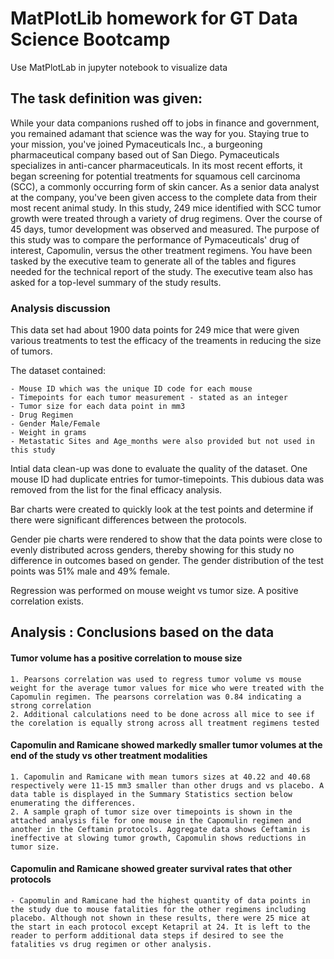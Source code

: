 # MatPlotLib homework for GT Data Science Bootcamp
Use MatPlotLab in jupyter notebook to visualize data

## The task definition was given:

While your data companions rushed off to jobs in finance and government, you remained adamant that science was the way for you. 
Staying true to your mission, you've joined Pymaceuticals Inc., a burgeoning pharmaceutical company based out of San Diego. Pymaceuticals specializes in anti-cancer pharmaceuticals. 
In its most recent efforts, it began screening for potential treatments for squamous cell carcinoma (SCC), a commonly occurring form of skin cancer.
As a senior data analyst at the company, you've been given access to the complete data from their most recent animal study. 
In this study, 249 mice identified with SCC tumor growth were treated through a variety of drug regimens. 
Over the course of 45 days, tumor development was observed and measured. 
The purpose of this study was to compare the performance of Pymaceuticals' drug of interest, Capomulin, versus the other treatment regimens. You have been tasked by the executive team to generate all of the tables and figures needed for the technical report of the study. 
The executive team also has asked for a top-level summary of the study results.

### Analysis discussion

This data set had about 1900 data points for 249 mice that were given various treatments to test the efficacy of the treaments in reducing the size of tumors.  

The dataset contained:

    - Mouse ID which was the unique ID code for each mouse 
    - Timepoints for each tumor measurement - stated as an integer 
    - Tumor size for each data point in mm3
    - Drug Regimen
    - Gender Male/Female
    - Weight in grams
    - Metastatic Sites and Age_months were also provided but not used in this study


Intial data clean-up was done to evaluate the quality of the dataset. One mouse ID had duplicate entries for tumor-timepoints. This dubious data was removed from the list for the final efficacy analysis.

Bar charts were created to quickly look at the test points and determine if there were significant differences between the protocols.

Gender pie charts were rendered to show that the data points were close to evenly distributed across genders, thereby showing for this study no difference in outcomes based on gender. The gender distribution of the test points was 51% male and 49% female.

Regression was performed on mouse weight vs tumor size. A positive correlation exists. 

## Analysis : Conclusions based on the data 

####  Tumor volume has a positive correlation to mouse size

    1. Pearsons correlation was used to regress tumor volume vs mouse weight for the average tumor values for mice who were treated with the  Capomulin regimen. The pearsons correlation was 0.84 indicating a strong correlation
    2. Additional calculations need to be done across all mice to see if the corelation is equally strong across all treatment regimens tested

#### Capomulin and Ramicane showed markedly smaller tumor volumes  at the end of the study vs other treatment modalities
    
    1. Capomulin and Ramicane with mean tumors sizes at 40.22 and 40.68 respectively were 11-15 mm3 smaller than other drugs and vs placebo. A data table is displayed in the Summary Statistics section below enumerating the differences.
    2. A sample graph of tumor size over timepoints is shown in the attached analysis file for one mouse in the Capomulin regimen and another in the Ceftamin protocols. Aggregate data shows Ceftamin is ineffective at slowing tumor growth, Capomulin shows reductions in tumor size. 
   
    
#### Capomulin and Ramicane showed greater survival rates that other protocols

    - Capomulin and Ramicane had the highest quantity of data points in the study due to mouse fatalities for the other regimens including placebo. Although not shown in these results, there were 25 mice at the start in each protocol except Ketapril at 24. It is left to the reader to perform additional data steps if desired to see the fatalities vs drug regimen or other analysis.